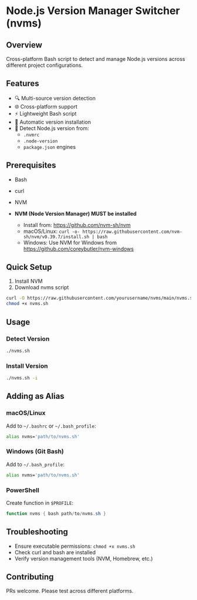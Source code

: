 # Node.js Version Manager Switcher (nvms)

## Overview

Cross-platform Bash script to detect and manage Node.js versions across different project configurations.

## Features

- 🔍 Multi-source version detection
- 🌐 Cross-platform support
- ⚡ Lightweight Bash script
- 🚀 Automatic version installation
- 🔄 Detect Node.js version from:
  - `.nvmrc`
  - `.node-version`
  - `package.json` engines

## Prerequisites

- Bash
- curl
- NVM

- **NVM (Node Version Manager) MUST be installed**
  - Install from: https://github.com/nvm-sh/nvm
  - macOS/Linux: `curl -o- https://raw.githubusercontent.com/nvm-sh/nvm/v0.39.7/install.sh | bash`
  - Windows: Use NVM for Windows from https://github.com/coreybutler/nvm-windows

## Quick Setup

1. Install NVM
2. Download nvms script
```bash
curl -O https://raw.githubusercontent.com/yourusername/nvms/main/nvms.sh
chmod +x nvms.sh
```

## Usage

### Detect Version
```bash
./nvms.sh
```

### Install Version
```bash
./nvms.sh -i
```

## Adding as Alias

### macOS/Linux
Add to `~/.bashrc` or `~/.bash_profile`:
```bash
alias nvms='path/to/nvms.sh'
```

### Windows (Git Bash)
Add to `~/.bash_profile`:
```bash
alias nvms='path/to/nvms.sh'
```

### PowerShell
Create function in `$PROFILE`:
```powershell
function nvms { bash path/to/nvms.sh }
```

## Troubleshooting

- Ensure executable permissions: `chmod +x nvms.sh`
- Check curl and bash are installed
- Verify version management tools (NVM, Homebrew, etc.)

## Contributing

PRs welcome. Please test across different platforms.
